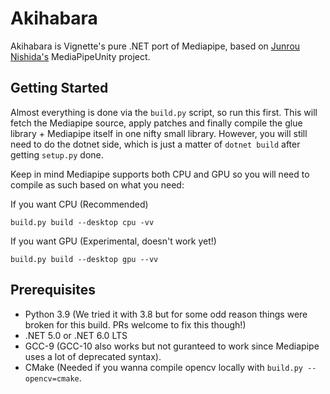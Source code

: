 # Akihabara

Akihabara is Vignette's pure .NET port of Mediapipe, based on [Junrou Nishida's](https://github.com/homuler) MediaPipeUnity project.

## Getting Started

Almost everything is done via the `build.py` script, so run this first. This will fetch the Mediapipe source, apply patches and finally compile the glue library + Mediapipe itself in one nifty small library. However, you will still need to do the dotnet side, which is just a matter of `dotnet build` after getting `setup.py` done.

Keep in mind Mediapipe supports both CPU and GPU so you will need to compile as such based on what you need:

If you want CPU (Recommended)

```
build.py build --desktop cpu -vv
```

If you want GPU (Experimental, doesn't work yet!)

```
build.py build --desktop gpu --vv
```

## Prerequisites

- Python 3.9 (We tried it with 3.8 but for some odd reason things were broken for this build. PRs welcome to fix this though!)
- .NET 5.0 or .NET 6.0 LTS
- GCC-9 (GCC-10 also works but not guranteed to work since Mediapipe uses a lot of deprecated syntax).
- CMake (Needed if you wanna compile opencv locally with `build.py --opencv=cmake`.

